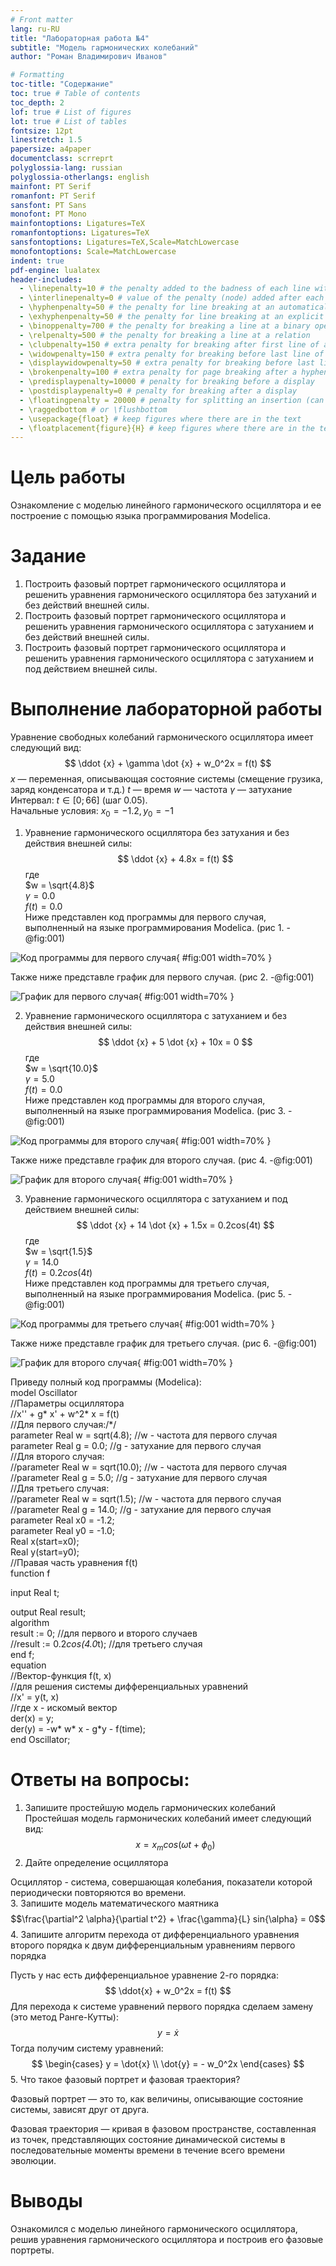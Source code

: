 ```yaml
---
# Front matter
lang: ru-RU
title: "Лабораторная работа №4"
subtitle: "Модель гармонических колебаний"
author: "Роман Владимирович Иванов"

# Formatting
toc-title: "Содержание"
toc: true # Table of contents
toc_depth: 2
lof: true # List of figures
lot: true # List of tables
fontsize: 12pt
linestretch: 1.5
papersize: a4paper
documentclass: scrreprt
polyglossia-lang: russian
polyglossia-otherlangs: english
mainfont: PT Serif
romanfont: PT Serif
sansfont: PT Sans
monofont: PT Mono
mainfontoptions: Ligatures=TeX
romanfontoptions: Ligatures=TeX
sansfontoptions: Ligatures=TeX,Scale=MatchLowercase
monofontoptions: Scale=MatchLowercase
indent: true
pdf-engine: lualatex
header-includes:
  - \linepenalty=10 # the penalty added to the badness of each line within a paragraph (no associated penalty node) Increasing the value makes tex try to have fewer lines in the paragraph.
  - \interlinepenalty=0 # value of the penalty (node) added after each line of a paragraph.
  - \hyphenpenalty=50 # the penalty for line breaking at an automatically inserted hyphen
  - \exhyphenpenalty=50 # the penalty for line breaking at an explicit hyphen
  - \binoppenalty=700 # the penalty for breaking a line at a binary operator
  - \relpenalty=500 # the penalty for breaking a line at a relation
  - \clubpenalty=150 # extra penalty for breaking after first line of a paragraph
  - \widowpenalty=150 # extra penalty for breaking before last line of a paragraph
  - \displaywidowpenalty=50 # extra penalty for breaking before last line before a display math
  - \brokenpenalty=100 # extra penalty for page breaking after a hyphenated line
  - \predisplaypenalty=10000 # penalty for breaking before a display
  - \postdisplaypenalty=0 # penalty for breaking after a display
  - \floatingpenalty = 20000 # penalty for splitting an insertion (can only be split footnote in standard LaTeX)
  - \raggedbottom # or \flushbottom
  - \usepackage{float} # keep figures where there are in the text
  - \floatplacement{figure}{H} # keep figures where there are in the text
---
```


# Цель работы

Ознакомление с моделью линейного гармонического осциллятора  и ее построение с помощью языка программирования Modelica. 

# Задание

1. Построить фазовый портрет гармонического осциллятора и решенить уравнения гармонического осциллятора без затуханий и без действий внешней силы.
2. Построить фазовый портрет гармонического осциллятора и решенить уравнения гармонического осциллятора с затуханием и без действий внешней силы.
3. Построить фазовый портрет гармонического осциллятора и решенить уравнения гармонического осциллятора с затуханием и под действием внешней силы.

# Выполнение лабораторной работы

Уравнение свободных колебаний гармонического осциллятора имеет следующий вид:
$$ \ddot {x} + \gamma \dot {x} + w_0^2x = f(t) $$
$x$ — переменная, описывающая состояние системы (смещение грузика, заряд конденсатора и т.д.)
$t$ — время
$w$ — частота
$\gamma$ — затухание  
Интервал: $t \in [0; 66]$ (шаг 0.05).  
Начальные условия: $x_0 = -1.2, y_0 = -1$  

1. Уравнение гармонического осциллятора без затухания и без действия внешней силы:  
$$ \ddot {x} + 4.8x = f(t) $$
где  
$w = \sqrt{4.8}$  
$\gamma = 0.0$  
$f(t) = 0.0$  
Ниже представлен код программы для первого случая, выполненный на языке программирования Modelica. (рис 1. -@fig:001)  

![Код программы для первого случая](image/1.png){ #fig:001 width=70% }  

Также ниже представле график для первого случая. (рис 2. -@fig:001)  

![График для первого случая](image/2.png){ #fig:001 width=70% }    

2. Уравнение гармонического осциллятора с затуханием и без действия внешней силы:  
$$ \ddot {x} + 5 \dot {x} + 10x = 0 $$
где  
$w = \sqrt{10.0}$  
$\gamma = 5.0$  
$f(t) = 0.0$  
Ниже представлен код программы для второго случая, выполненный на языке программирования Modelica. (рис 3. -@fig:001)  

![Код программы для второго случая](image/3.png){ #fig:001 width=70% }  

Также ниже представле график для второго случая. (рис 4. -@fig:001)  

![График для второго случая](image/4.png){ #fig:001 width=70% }    

3. Уравнение гармонического осциллятора с затуханием и под действием внешней силы:  
$$ \ddot {x} + 14 \dot {x} + 1.5x = 0.2cos(4t) $$
где  
$w = \sqrt{1.5}$  
$\gamma = 14.0$  
$f(t) = 0.2cos(4t)$  
Ниже представлен код программы для третьего случая, выполненный на языке программирования Modelica. (рис 5. -@fig:001)  

![Код программы для третьего случая](image/5.png){ #fig:001 width=70% }  

Также ниже представле график для третьего случая. (рис 6. -@fig:001)  

![График для второго случая](image/6.png){ #fig:001 width=70% }  

Приведу полный код программы (Modelica):    
model Oscillator  
//Параметры осциллятора  
//x'' + g* x' + w^2* x = f(t)  
//Для первого случая:/*/  
parameter Real w = sqrt(4.8); //w - частота для первого случая  
parameter Real g = 0.0; //g - затухание для первого случая  
//Для второго случая:  
//parameter Real w = sqrt(10.0); //w - частота для первого случая  
//parameter Real g = 5.0; //g - затухание для первого случая  
//Для третьего случая:  
//parameter Real w = sqrt(1.5); //w - частота для первого случая  
//parameter Real g = 14.0; //g - затухание для первого случая  
parameter Real x0 = -1.2;  
parameter Real y0 = -1.0;  
Real x(start=x0);  
Real y(start=y0);  
//Правая часть уравнения f(t)  
function f

  input Real t;

  output Real result;  
algorithm  
  result := 0; //для первого и второго случаев  
//result := 0.2*cos(4.0*t); //для третьего случая  
end f;  
equation  
//Вектор-функция f(t, x)  
//для решения системы дифференциальных уравнений  
//x' = y(t, x)  
//где x - искомый вектор  
der(x) = y;  
der(y) = -w* w* x - g*y - f(time);  
end Oscillator;  

# Ответы на вопросы:
1. Запишите простейшую модель гармонических колебаний  
Простейшая модель гармонических колебаний имеет следующий вид:
$$ x = x_m cos(\omega t + \phi_0) $$
2. Дайте определение осциллятора  

Осциллятор - система, совершающая колебания, показатели которой периодически повторяются во времени.  
3. Запишите модель математического маятника  
$$\frac{\partial^2 \alpha}{\partial t^2} + \frac{\gamma}{L} sin{\alpha} = 0$$
4. Запишите алгоритм перехода от дифференциального уравнения второго порядка к двум дифференциальным уравнениям первого порядка  

Пусть у нас есть дифференциальное уравнение 2-го порядка:
$$ \ddot{x} + w_0^2x = f(t) $$
Для перехода к системе уравнений первого порядка сделаем замену (это метод Ранге-Кутты):  
$$ y = \dot{x} $$
Тогда получим систему уравнений:
	$$ 
                \begin{cases}
                    y = \dot{x}
                    \\
                    \dot{y} = - w_0^2x
                 \end{cases}
        $$
5. Что такое фазовый портрет и фазовая траектория?

Фазовый портрет — это то, как величины, описывающие состояние системы, зависят друг от друга.

Фазовая траектория — кривая в фазовом пространстве, составленная из точек, представляющих состояние динамической системы в последовательные моменты времени в течение всего времени эволюции.  

# Выводы

Ознакомился с моделью линейного гармонического осциллятора, решив уравнения гармонического осциллятора и построив его фазовые портреты.
